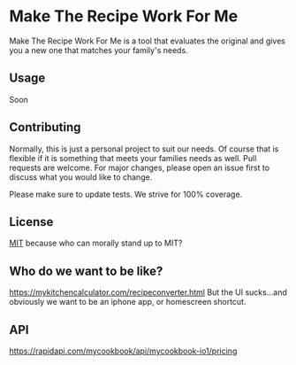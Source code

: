 # Make The Recipe Work For Me

Make The Recipe Work For Me is a tool that evaluates the original and gives you a new one that matches your family's needs.

## Usage

Soon

## Contributing
Normally, this is just a personal project to suit our needs. Of course that is flexible if it is something that meets your families needs as well.
Pull requests are welcome. For major changes, please open an issue first to discuss what you would like to change.

Please make sure to update tests. We strive for 100% coverage.

## License
[MIT](https://choosealicense.com/licenses/mit/)
because who can morally stand up to MIT?

## Who do we want to be like?

https://mykitchencalculator.com/recipeconverter.html
But the UI sucks...and obviously we want to be an iphone app, or homescreen shortcut.

## API

https://rapidapi.com/mycookbook/api/mycookbook-io1/pricing
